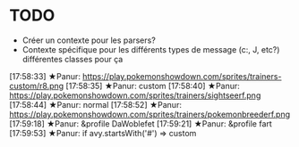 # TODO

* Créer un contexte pour les parsers?
* Contexte spécifique pour les différents types de message (c:, J, etc?) différentes classes pour ça

[17:58:33] ★Panur: https://play.pokemonshowdown.com/sprites/trainers-custom/r8.png
[17:58:35] ★Panur: custom
[17:58:40] ★Panur: https://play.pokemonshowdown.com/sprites/trainers/sightseerf.png
[17:58:44] ★Panur: normal
[17:58:52] ★Panur: https://play.pokemonshowdown.com/sprites/trainers/pokemonbreederf.png
[17:59:18] ★Panur: &profile DaWoblefet
[17:59:21] ★Panur: &profile fart
[17:59:53] ★Panur: if avy.startsWith('#') => custom